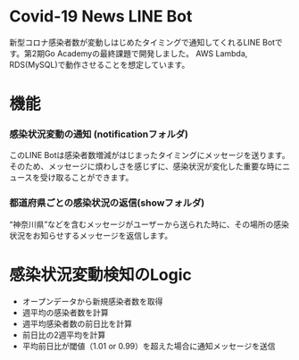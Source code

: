 # Covid-19 News LINE Bot
新型コロナ感染者数が変動しはじめたタイミングで通知してくれるLINE Botです。第2期Go Academyの最終課題で開発しました。
AWS Lambda, RDS(MySQL)で動作させることを想定しています。

# 機能

### 感染状況変動の通知 (notificationフォルダ)
このLINE Botは感染者数増減がはじまったタイミングにメッセージを送ります。そのため、メッセージに煩わしさを感じずに、感染状況が変化した重要な時にニュースを受け取ることができます。

### 都道府県ごとの感染状況の返信(showフォルダ)
“神奈川県”などを含むメッセージがユーザーから送られた時に、その場所の感染状況をお知らせするメッセージを返信します。

# 感染状況変動検知のLogic
- オープンデータから新規感染者数を取得
- 週平均の感染者数を計算
- 週平均感染者数の前日比を計算
- 前日比の2週平均を計算
- 平均前日比が閾値（1.01 or 0.99）を超えた場合に通知メッセージを送信